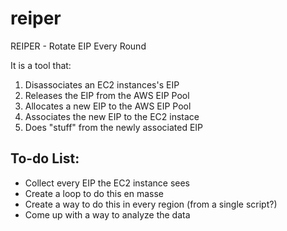 # reiper
REIPER - Rotate EIP Every Round  
  
It is a tool that:  
1. Disassociates an EC2 instances's EIP
2. Releases the EIP from the AWS EIP Pool
3. Allocates a new EIP to the AWS EIP Pool
4. Associates the new EIP to the EC2 instace
5. Does "stuff" from the newly associated EIP
  
## To-do List:
* Collect every EIP the EC2 instance sees
* Create a loop to do this en masse
* Create a way to do this in every region (from a single script?)
* Come up with a way to analyze the data

